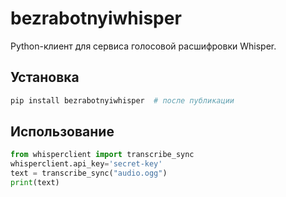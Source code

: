 # bezrabotnyiwhisper

Python-клиент для сервиса голосовой расшифровки Whisper.

## Установка
```bash
pip install bezrabotnyiwhisper  # после публикации
```

## Использование
```python
from whisperclient import transcribe_sync
whisperclient.api_key='secret-key'
text = transcribe_sync("audio.ogg")
print(text)
```
